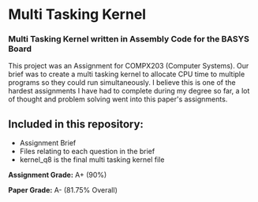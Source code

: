 # Multi Tasking Kernel
### Multi Tasking Kernel written in Assembly Code for the BASYS Board

This project was an Assignment for COMPX203 (Computer Systems). Our brief was to create a multi tasking kernel to allocate CPU time to multiple programs so they could run simultaneously. I believe this is one of the hardest assignments I have had to complete during my degree so far, a lot of thought and problem solving went into this paper's assignments.

## Included in this repository:
* Assignment Brief
* Files relating to each question in the brief
* kernel_q8 is the final multi tasking kernel file

**Assignment Grade:** A+ (90%)

**Paper Grade:**      A- (81.75% Overall)
